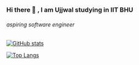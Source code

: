 ### Hi there 👋 , I am Ujjwal studying in IIT BHU

###### aspiring software engineer


[![GitHub stats](https://github-readme-stats.vercel.app/api?username=ujjwal77&show_icons=true&theme=dark)](https://github.com/anuraghazra/github-readme-stats)



[![Top Langs](https://github-readme-stats.vercel.app/api/top-langs/?username=ujjwal77)](https://github.com/anuraghazra/github-readme-stats)
<!--
**ujjwal77/ujjwal77** is a ✨ _special_ ✨ repository because its `README.md` (this file) appears on your GitHub profile.

Here are some ideas to get you started:

- 🔭 I’m currently working on ...
- 🌱 I’m currently learning ...
- 👯 I’m looking to collaborate on ...
- 🤔 I’m looking for help with ...
- 💬 Ask me about ...
- 📫 How to reach me: ...
- 😄 Pronouns: ...
- ⚡ Fun fact: ...
-->
